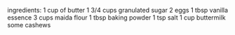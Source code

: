 ingredients:
1 cup of butter 
1 3/4 cups granulated sugar
2 eggs
1 tbsp  vanilla essence
3 cups  maida flour
1 tbsp baking powder
1 tsp salt
1 cup buttermilk 
some cashews